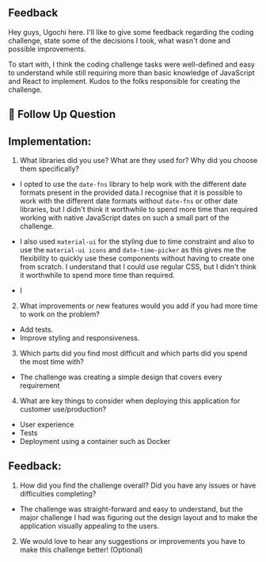 ## Feedback

Hey guys, Ugochi here. I'll like to give some feedback regarding the coding challenge, state some of the decisions I took, what wasn't done and possible improvements.

To start with, I think the coding challenge tasks were well-defined and easy to understand while still requiring more than basic knowledge of JavaScript and React to implement. Kudos to the folks responsible for creating the challenge.

## 📝 Follow Up Question
## Implementation:

1. What libraries did you use? What are they used for? Why did you choose them
specifically?

- I opted to use the `date-fns` library to help work with the different date formats present in the provided data.I recognise that it is possible to work with the different date formats without `date-fns` or other date libraries, but I didn't think it worthwhile to spend more time than required working with native JavaScript dates on such a small part of the challenge.

- I also used `material-ui` for the styling due to time constraint and also to use the `material-ui icons` and `date-time-picker` as this gives me the flexibility to quickly use these components without having to create one from scratch. I understand that I could use regular CSS, but I didn't think it worthwhile to spend more time than required.

- I 


2. What improvements or new features would you add if you had more time to work on
the problem?

- Add tests.
- Improve styling and responsiveness.

3. Which parts did you find most difficult and which parts did you spend the most time
with?

- The challenge was creating a simple design that covers every requirement

4. What are key things to consider when deploying this application for customer
use/production?

- User experience
- Tests
- Deployment using a container such as Docker

## Feedback:

1. How did you find the challenge overall? Did you have any issues or have difficulties
completing?

- The challenge was straight-forward and easy to understand, but the major challenge I had was figuring out the design layout and to make the application visually appealing to the users.

2. We would love to hear any suggestions or improvements you have to make this
challenge better! (Optional)